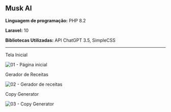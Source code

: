 <h2>Musk AI</h2>

<p><b>Linguagem de programação:</b> PHP 8.2</p>
<p><b>Laravel:</b> 10</p>
<p><b>Bibliotecas Utilizadas:</b> API ChatGPT 3.5, SimpleCSS</p>

<hr/>

Tela Inicial

![01 - Página inicial](https://github.com/darlinton2000/muskai/assets/46008964/8811d7e2-1d51-416c-b894-ed32de1470d5)

Gerador de Receitas

![02 - Gerador de receitas](https://github.com/darlinton2000/muskai/assets/46008964/6081b16b-46f2-479a-b9ea-65ddcbfb49e1)

Copy Generator

![03 - Copy Generator](https://github.com/darlinton2000/muskai/assets/46008964/3271f424-63b2-4b61-837c-a9f722a2102b)
